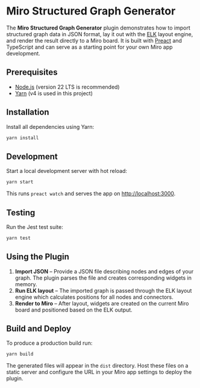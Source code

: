 # Miro Structured Graph Generator

The **Miro Structured Graph Generator** plugin demonstrates how to import structured graph data in JSON format, lay it out with the [ELK](https://www.eclipse.org/elk/) layout engine, and render the result directly to a Miro board. It is built with [Preact](https://preactjs.com/) and TypeScript and can serve as a starting point for your own Miro app development.

## Prerequisites

- [Node.js](https://nodejs.org/) (version 22 LTS is recommended)
- [Yarn](https://yarnpkg.com/) (v4 is used in this project)

## Installation

Install all dependencies using Yarn:

```bash
yarn install
```

## Development

Start a local development server with hot reload:

```bash
yarn start
```

This runs `preact watch` and serves the app on <http://localhost:3000>.

## Testing

Run the Jest test suite:

```bash
yarn test
```

## Using the Plugin

1. **Import JSON** – Provide a JSON file describing nodes and edges of your graph. The plugin parses the file and creates corresponding widgets in memory.
2. **Run ELK layout** – The imported graph is passed through the ELK layout engine which calculates positions for all nodes and connectors.
3. **Render to Miro** – After layout, widgets are created on the current Miro board and positioned based on the ELK output.

## Build and Deploy

To produce a production build run:

```bash
yarn build
```

The generated files will appear in the `dist` directory. Host these files on a static server and configure the URL in your Miro app settings to deploy the plugin.
